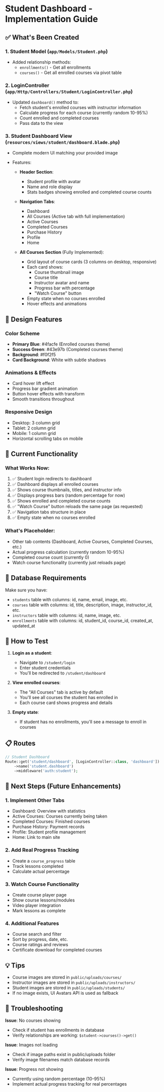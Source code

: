 # Student Dashboard - Implementation Guide

## ✅ What's Been Created

### 1. **Student Model** (`app/Models/Student.php`)

-   Added relationship methods:
    -   `enrollments()` - Get all enrollments
    -   `courses()` - Get all enrolled courses via pivot table

### 2. **LoginController** (`app/Http/Controllers/Student/LoginController.php`)

-   Updated `dashboard()` method to:
    -   Fetch student's enrolled courses with instructor information
    -   Calculate progress for each course (currently random 10-95%)
    -   Count enrolled and completed courses
    -   Pass data to the view

### 3. **Student Dashboard View** (`resources/views/student/dashboard.blade.php`)

-   Complete modern UI matching your provided image
-   Features:

    -   **Header Section**:

        -   Student profile with avatar
        -   Name and role display
        -   Stats badges showing enrolled and completed course counts

    -   **Navigation Tabs**:

        -   Dashboard
        -   All Courses (Active tab with full implementation)
        -   Active Courses
        -   Completed Courses
        -   Purchase History
        -   Profile
        -   Home

    -   **All Courses Section** (Fully Implemented):
        -   Grid layout of course cards (3 columns on desktop, responsive)
        -   Each card shows:
            -   Course thumbnail image
            -   Course title
            -   Instructor avatar and name
            -   Progress bar with percentage
            -   "Watch Course" button
        -   Empty state when no courses enrolled
        -   Hover effects and animations

## 🎨 Design Features

### Color Scheme

-   **Primary Blue**: #4facfe (Enrolled courses theme)
-   **Success Green**: #43e97b (Completed courses theme)
-   **Background**: #f0f2f5
-   **Card Background**: White with subtle shadows

### Animations & Effects

-   Card hover lift effect
-   Progress bar gradient animation
-   Button hover effects with transform
-   Smooth transitions throughout

### Responsive Design

-   Desktop: 3 column grid
-   Tablet: 2 column grid
-   Mobile: 1 column grid
-   Horizontal scrolling tabs on mobile

## 🔄 Current Functionality

### What Works Now:

1. ✅ Student login redirects to dashboard
2. ✅ Dashboard displays all enrolled courses
3. ✅ Shows course thumbnails, titles, and instructor info
4. ✅ Displays progress bars (random percentage for now)
5. ✅ Shows enrolled and completed course counts
6. ✅ "Watch Course" button reloads the same page (as requested)
7. ✅ Navigation tabs structure in place
8. ✅ Empty state when no courses enrolled

### What's Placeholder:

-   Other tab contents (Dashboard, Active Courses, Completed Courses, etc.)
-   Actual progress calculation (currently random 10-95%)
-   Completed course count (currently 0)
-   Watch course functionality (currently just reloads page)

## 📝 Database Requirements

Make sure you have:

-   `students` table with columns: id, name, email, image, etc.
-   `courses` table with columns: id, title, description, image, instructor_id, etc.
-   `instructors` table with columns: id, name, image, etc.
-   `enrollments` table with columns: id, student_id, course_id, created_at, updated_at

## 🚀 How to Test

1. **Login as a student**:

    - Navigate to `/student/login`
    - Enter student credentials
    - You'll be redirected to `/student/dashboard`

2. **View enrolled courses**:

    - The "All Courses" tab is active by default
    - You'll see all courses the student has enrolled in
    - Each course card shows progress and details

3. **Empty state**:
    - If student has no enrollments, you'll see a message to enroll in courses

## 📋 Routes

```php
// Student Dashboard
Route::get('student/dashboard', [LoginController::class, 'dashboard'])
    ->name('student.dashboard')
    ->middleware('auth:student');
```

## 🎯 Next Steps (Future Enhancements)

### 1. **Implement Other Tabs**

-   Dashboard: Overview with statistics
-   Active Courses: Courses currently being taken
-   Completed Courses: Finished courses
-   Purchase History: Payment records
-   Profile: Student profile management
-   Home: Link to main site

### 2. **Add Real Progress Tracking**

-   Create a `course_progress` table
-   Track lessons completed
-   Calculate actual percentage

### 3. **Watch Course Functionality**

-   Create course player page
-   Show course lessons/modules
-   Video player integration
-   Mark lessons as complete

### 4. **Additional Features**

-   Course search and filter
-   Sort by progress, date, etc.
-   Course ratings and reviews
-   Certificate download for completed courses

## 💡 Tips

-   Course images are stored in `public/uploads/courses/`
-   Instructor images are stored in `public/uploads/instructors/`
-   Student images are stored in `public/uploads/students/`
-   If no image exists, UI Avatars API is used as fallback

## 🐛 Troubleshooting

**Issue**: No courses showing

-   Check if student has enrollments in database
-   Verify relationships are working: `$student->courses()->get()`

**Issue**: Images not loading

-   Check if image paths exist in public/uploads folder
-   Verify image filenames match database records

**Issue**: Progress not showing

-   Currently using random percentage (10-95%)
-   Implement actual progress tracking for real percentages
